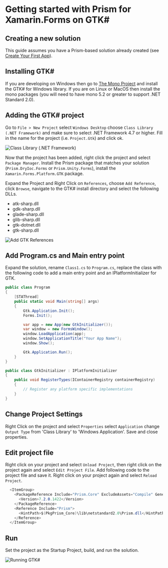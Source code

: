 ﻿# Getting started with Prism for Xamarin.Forms on GTK#

## Creating a new solution

This guide assumes you have a Prism-based solution already created (see [Create Your First App](../creating-your-first-prism-app.md)).

## Installing GTK#

If you are developing on Windows then go to [The Mono Project](https://www.mono-project.com/download/stable/#download-win) and install the GTK# for Windows library. If you are on Linux or MacOS then install the mono packages (you will need to have mono 5.2 or greater to support .NET Standard 2.0).

## Adding the GTK# project

Go to `File > New Project` select `Windows Desktop` choose `Class Library (.NET Framework)` and make sure to select .NET Framework 4.7 or higher. Fill in the name for the project (i.e. `Project.Gtk`) and click ok.

![Class Library (.NET Framework)](images/AddClassLibraryProject.png)

Now that the project has been added, right click the project and select `Package Manager`. Install the Prism package that matches your solution (`Prism.DryIoc.Forms` or `Prism.Unity.Forms`), install the `Xamarin.Forms.Platform.GTK` package.

Expand the Project and Right Click on `References`, choose `Add Reference`, click `Browse`, navigate to the GTK# install directory and select the following DLLs.

* atk-sharp.dll
* gdk-sharp.dll
* glade-sharp.dll
* glib-sharp.dll
* gtk-dotnet.dll
* gtk-sharp.dll

![Add GTK References](images/AddGtkReferences.png)

## Add Program.cs and Main entry point

Expand the solution, rename `Class1.cs` to `Program.cs`, replace the class with the following code to add a main entry point and an IPlatformInitializer for GTK. 

```csharp
public class Program
{
    [STAThread]
    public static void Main(string[] args)
    {
        Gtk.Application.Init();
        Forms.Init();

        var app = new App(new GtkInitializer());
        var window = new FormsWindow();
        window.LoadApplication(app);
        window.SetApplicationTitle("Your App Name");
        window.Show();

        Gtk.Application.Run();
    }
}

public class GtkInitializer : IPlatformInitializer
{
    public void RegisterTypes(IContainerRegistry containerRegistry)
    {
        // Register any platform specific implementations
    }
}
```

## Change Project Settings

Right Click on the project and select `Properties` select `Application` change `Output Type` from 'Class Library' to 'Windows Application'. Save and close properties.

## Edit project file

Right click on your project and select `Unload Project`, then right click on the project again and select `Edit Project File`. Add following code to the project file and save it. Right click on your project again and select `Reload Project`.

```csharp
  <ItemGroup>
    <PackageReference Include="Prism.Core" ExcludeAssets="Compile" GeneratePathProperty="true">
      <Version>7.2.0.1422</Version>
    </PackageReference>
    <Reference Include="Prism">
      <HintPath>$(PkgPrism_Core)\lib\netstandard2.0\Prism.dll</HintPath>
    </Reference>
  </ItemGroup>
```

## Run

Set the project as the Startup Project, build, and run the solution.

![Running GTK#](images/RunningScreen.png)
